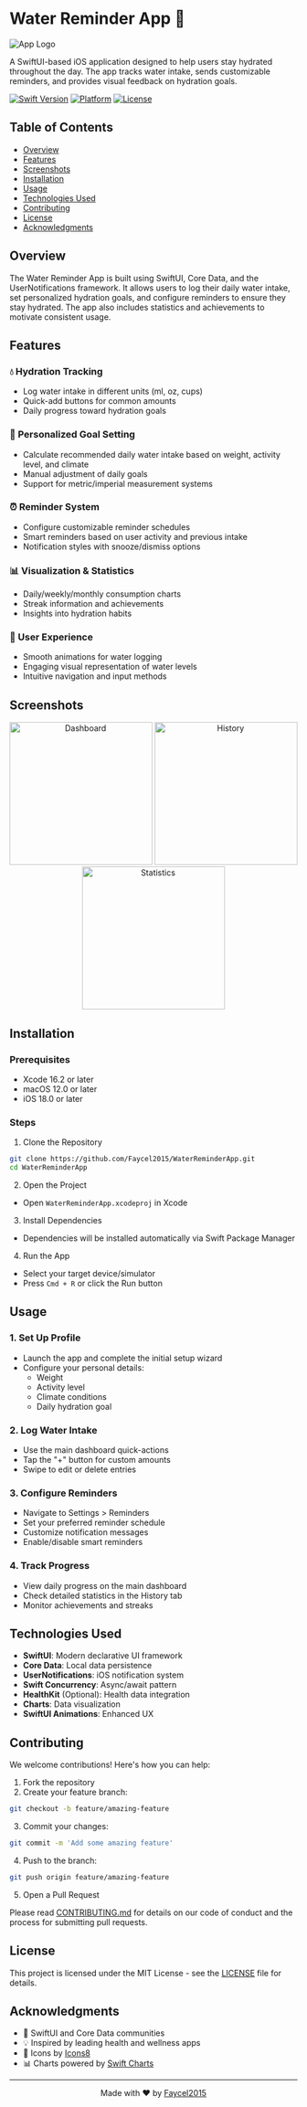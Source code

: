 # Water Reminder App 🚰

![App Logo](assets/images/app-logo.png)

A SwiftUI-based iOS application designed to help users stay hydrated throughout the day. The app tracks water intake, sends customizable reminders, and provides visual feedback on hydration goals.

[![Swift Version](https://img.shields.io/badge/Swift-5.9-orange.svg)](https://swift.org)
[![Platform](https://img.shields.io/badge/Platform-iOS%2018.0+-blue.svg)](https://developer.apple.com/ios/)
[![License](https://img.shields.io/badge/License-MIT-green.svg)](LICENSE)

## Table of Contents
- [Overview](#overview)
- [Features](#features)
- [Screenshots](#screenshots)
- [Installation](#installation)
- [Usage](#usage)
- [Technologies Used](#technologies-used)
- [Contributing](#contributing)
- [License](#license)
- [Acknowledgments](#acknowledgments)

## Overview

The Water Reminder App is built using SwiftUI, Core Data, and the UserNotifications framework. It allows users to log their daily water intake, set personalized hydration goals, and configure reminders to ensure they stay hydrated. The app also includes statistics and achievements to motivate consistent usage.

## Features

### 💧 Hydration Tracking
- Log water intake in different units (ml, oz, cups)
- Quick-add buttons for common amounts
- Daily progress toward hydration goals

### 🎯 Personalized Goal Setting
- Calculate recommended daily water intake based on weight, activity level, and climate
- Manual adjustment of daily goals
- Support for metric/imperial measurement systems

### ⏰ Reminder System
- Configure customizable reminder schedules
- Smart reminders based on user activity and previous intake
- Notification styles with snooze/dismiss options

### 📊 Visualization & Statistics
- Daily/weekly/monthly consumption charts
- Streak information and achievements
- Insights into hydration habits

### 🎨 User Experience
- Smooth animations for water logging
- Engaging visual representation of water levels
- Intuitive navigation and input methods

## Screenshots

<div align="center">
  <img src="assets/screenshots/dashboard.png" alt="Dashboard" width="250"/>
  <img src="assets/screenshots/history.png" alt="History" width="250"/>
  <img src="assets/screenshots/statistics.png" alt="Statistics" width="250"/>
</div>

## Installation

### Prerequisites
- Xcode 16.2 or later
- macOS 12.0 or later
- iOS 18.0 or later

### Steps

1. Clone the Repository
```bash
git clone https://github.com/Faycel2015/WaterReminderApp.git
cd WaterReminderApp
```

2. Open the Project
- Open `WaterReminderApp.xcodeproj` in Xcode

3. Install Dependencies
- Dependencies will be installed automatically via Swift Package Manager

4. Run the App
- Select your target device/simulator
- Press `Cmd + R` or click the Run button

## Usage

### 1. Set Up Profile
- Launch the app and complete the initial setup wizard
- Configure your personal details:
  - Weight
  - Activity level
  - Climate conditions
  - Daily hydration goal

### 2. Log Water Intake
- Use the main dashboard quick-actions
- Tap the "+" button for custom amounts
- Swipe to edit or delete entries

### 3. Configure Reminders
- Navigate to Settings > Reminders
- Set your preferred reminder schedule
- Customize notification messages
- Enable/disable smart reminders

### 4. Track Progress
- View daily progress on the main dashboard
- Check detailed statistics in the History tab
- Monitor achievements and streaks

## Technologies Used

- **SwiftUI**: Modern declarative UI framework
- **Core Data**: Local data persistence
- **UserNotifications**: iOS notification system
- **Swift Concurrency**: Async/await pattern
- **HealthKit** (Optional): Health data integration
- **Charts**: Data visualization
- **SwiftUI Animations**: Enhanced UX

## Contributing

We welcome contributions! Here's how you can help:

1. Fork the repository
2. Create your feature branch:
```bash
git checkout -b feature/amazing-feature
```
3. Commit your changes:
```bash
git commit -m 'Add some amazing feature'
```
4. Push to the branch:
```bash
git push origin feature/amazing-feature
```
5. Open a Pull Request

Please read [CONTRIBUTING.md](CONTRIBUTING.md) for details on our code of conduct and the process for submitting pull requests.

## License

This project is licensed under the MIT License - see the [LICENSE](LICENSE) file for details.

## Acknowledgments

- 🙏 SwiftUI and Core Data communities
- 💡 Inspired by leading health and wellness apps
- 🎨 Icons by [Icons8](https://icons8.com)
- 📊 Charts powered by [Swift Charts](https://developer.apple.com/documentation/charts)

---

<div align="center">
  Made with ❤️ by <a href="https://github.com/Faycel2015">Faycel2015</a>
</div>
